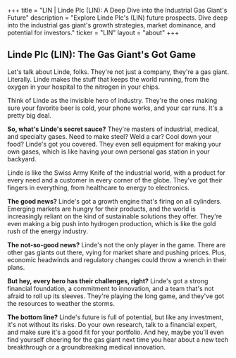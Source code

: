 +++
title = "LIN |  Linde Plc (LIN): A Deep Dive into the Industrial Gas Giant's Future"
description = "Explore Linde Plc's (LIN) future prospects. Dive deep into the industrial gas giant's growth strategies, market dominance, and potential for investors."
ticker = "LIN"
layout = "about"
+++

        


## Linde Plc (LIN): The Gas Giant's Got Game

Let's talk about Linde, folks. They're not just a company, they're a gas giant. Literally. Linde makes the stuff that keeps the world running, from the oxygen in your hospital to the nitrogen in your chips.  

Think of Linde as the invisible hero of industry. They're the ones making sure your favorite beer is cold, your phone works, and your car runs. It's a pretty big deal.

**So, what's Linde's secret sauce?** They're masters of industrial, medical, and specialty gases. Need to make steel? Weld a car?  Cool down your food?  Linde's got you covered. They even sell equipment for making your own gases,  which is like having your own personal gas station in your backyard.

Linde is like the Swiss Army Knife of the industrial world,  with a product for every need and a customer in every corner of the globe. They've got their fingers in everything, from healthcare to energy to electronics. 

**The good news?** Linde's got a growth engine that's firing on all cylinders.  Emerging markets are hungry for their products, and the world is increasingly reliant on the kind of sustainable solutions they offer.  They're even making a big push into hydrogen production, which is like the gold rush of the energy industry.

**The not-so-good news?**  Linde's not the only player in the game. There are other gas giants out there, vying for market share and pushing prices. Plus, economic headwinds and regulatory changes could throw a wrench in their plans.

**But hey,  every hero has their challenges, right?**  Linde's got a strong financial foundation,  a commitment to innovation,  and a team that's not afraid to roll up its sleeves. They're playing the long game,  and they've got the resources to weather the storms.

**The bottom line?**  Linde's future is full of potential,  but like any investment, it's not without its risks. Do your own research,  talk to a financial expert, and make sure it's a good fit for your portfolio.  And hey, maybe you'll even find yourself cheering for the gas giant next time you hear about a new tech breakthrough or a groundbreaking medical innovation. 

        